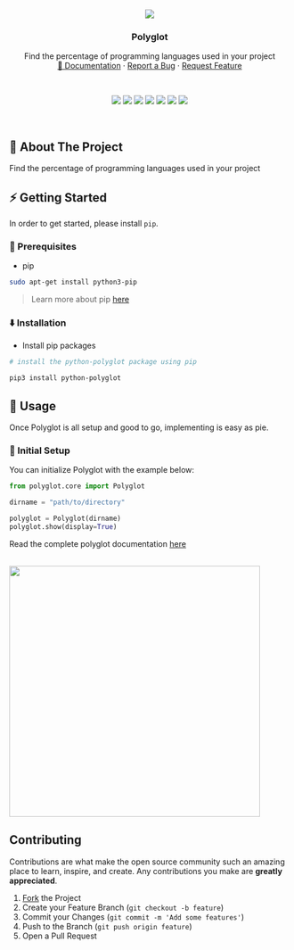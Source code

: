 <!-- PROJECT LOGO -->

<br />
<p align="center">
  <img src="https://user-images.githubusercontent.com/70764593/114295267-c9cdb780-9ac1-11eb-94aa-f864328d6845.png" aly="logo">
  <h3 align="center">Polyglot</h3>

  <p align="center">
    Find the percentage of programming languages used in your project
    <br />
    <a href="https://github.com/pranavbaburaj/polyglot/blob/main/docs/README.md">📖 Documentation</a>
    ·
    <a href="https://github.com/pranavbaburaj/polyglot/issues">Report a Bug</a>
    ·
    <a href="https://github.com/pranavbaburaj/polyglot/pulls">Request Feature</a>
  </p>
  <br>
  <p align="center">
    <img src="https://static.pepy.tech/badge/python-polyglot">
    <img src="https://img.shields.io/discord/808537055177080892.svg">
    <img src="https://badges.frapsoft.com/os/v1/open-source.svg?v=103">
    <img src="https://img.shields.io/github/last-commit/pranavbaburaj/polyglot">
    <a href="https://twitter.com/intent/tweet?text=Find%20the%20percentage%20of%20programming%20languages%20in%20your%20project&url=https://github.com/pranavbaburaj/polyglot&via=baburaj_pranav&hashtags=developers,polyglot,language"><img src="https://img.shields.io/twitter/url/http/shields.io.svg?style=social"></a>
    <img src="https://tokei.rs/b1/github/pranavbaburaj/polyglot">
    <img src="https://api.codacy.com/project/badge/Grade/601da323f4ea482f9c2ee7f4164e8ee9">
  </p>

  <br />

</p>


## 🙉 About The Project

Find the percentage of programming languages used in your project

<!-- GETTING STARTED -->

## ⚡ Getting Started

In order to get started, please install `pip`.

### 📝 Prerequisites

- pip

```sh
sudo apt-get install python3-pip
```

> Learn more about pip [here](https://pip.pypa.io/en/stable/installing/)

### ⬇️ Installation

- Install pip packages

```sh
# install the python-polyglot package using pip

pip3 install python-polyglot
```

## 🎉 Usage

Once Polyglot is all setup and good to go, implementing is easy as pie.

### 🔰 Initial Setup

You can initialize Polyglot with the example below:

```python
from polyglot.core import Polyglot

dirname = "path/to/directory"

polyglot = Polyglot(dirname)
polyglot.show(display=True)
```

Read the complete polyglot documentation [here](https://github.com/pranavbaburaj/polyglot/blob/main/docs/README.md)

<br>
<img src="https://github.com/pranavbaburaj/polyglot/blob/main/docs/polyglot-result.png?raw=true" height="450">

<!--
```
+-------------------------+---------+-------+-------+
|         Language        |  Files  | Total | Blank |
+-------------------------+---------+-------+-------+
|       Unknown file      | 13.89 % |   5   |   0   |
|           YAML          |  2.78 % |   1   |   0   |
| GCC Machine Description |  8.33 % |   3   |   0   |
|           Text          | 13.89 % |   5   |   0   |
|          Python         | 55.56 % |   20  |   0   |
|           TOML          |  2.78 % |   1   |   0   |
|           JSON          |  2.78 % |   1   |   0   |
+-------------------------+---------+-------+-------+


+-------------------------+---------+-------+-------+
|         Language        |  Lines  | Total | Blank |
+-------------------------+---------+-------+-------+
|       Unknown file      | 29.67 % |  3491 |  101  |
|           YAML          | 58.35 % |  6865 |   1   |
| GCC Machine Description |  2.97 % |  349  |   90  |
|           Text          |  0.31 % |   36  |   4   |
|          Python         |  8.07 % |  949  |  205  |
|           TOML          |  0.59 % |   70  |   14  |
|           JSON          |  0.04 % |   5   |   0   |
+-------------------------+---------+-------+-------+
```
-->

<!-- CONTRIBUTING -->

## Contributing

Contributions are what make the open source community such an amazing place to learn, inspire, and create. Any contributions you make are **greatly appreciated**.

1. [Fork](https://github.com/pranavbaburaj/polyglot/fork) the Project
2. Create your Feature Branch (`git checkout -b feature`)
3. Commit your Changes (`git commit -m 'Add some features'`)
4. Push to the Branch (`git push origin feature`)
5. Open a Pull Request


